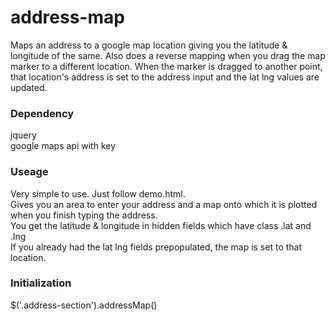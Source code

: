 # address-map
Maps an address to a google map location giving you the latitude & longitude of the same. Also does a reverse mapping when you drag the map marker to a different location. When the marker is dragged to another point, that location's address is set to the address input and the lat lng values are updated.

### Dependency
jquery<br>
google maps api with key

### Useage
Very simple to use. Just follow demo.html. <br>
Gives you an area to enter your address and a map onto which it is plotted when you finish typing the address. <br>
You get the latitude & longitude in hidden fields which have class .lat and .lng <br>
If you already had the lat lng fields prepopulated, the map is set to that location.

### Initialization
$('.address-section').addressMap()
